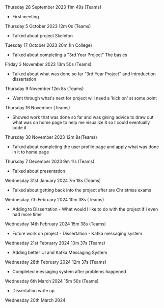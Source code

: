 
Thursday 28 September 2023 11m 49s (Teams)
* First meeting 

Thursday 5 October 2023 12m 0s (Teams)
* Talked about project Skeleton 

Tuesday 17 October 2023 20m (In College)
* Talked about completing a "3rd Year Project" The basics

Friday 3 November 2023 13m 50s (Teams) 
* Talked about what was done so far "3rd Year Project" and Introduction dissertation

Thursday 9 November 12m 8s (Teams)
* Went through what's next for project will need a 'kick on' at some point

Thursday 16 November (Teams)
* Showed work that was done so far and was giving advice to draw out what was on home page to help me visualize it so I could eventually code it

Thursday 30 November 2023  12m 8s(Teams)
* Talked about completing the user profile page and apply what was done in it to home page

Thursday 7 December 2023 9m 11s (Teams)
* Talked about presentation

Wednesday 31st January 2024 7m 18s (Teams)
* Talked about getting back into the project after are Christmas exams

Wednesday 7th February 2024 10m 38s (Teams)
* Adding to Dissertation - What would I like to do with the project if I even had more time

Wednesday 14th February 2024 15m 38s (Teams)
* Future work on project - Dissertation - Kafka messaging system 

Wednesday 21st February 2024 10m 37s (Teams)
* Adding better UI and Kafka Messaging System

Wednesday 28th February 2024 12m 37s (Teams)
* Completed messaging system after problems happened 

Wednesday 6th March 2024 15m 50s (Teams)
* Dissertation write up

Wednesday 20th March 2024


